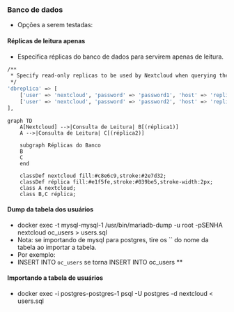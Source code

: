 




### Banco de dados
- Opções a serem testadas:

#### Réplicas de leitura apenas
- Especifica réplicas do banco de dados para servirem apenas de leitura.
```bash
/**
 * Specify read-only replicas to be used by Nextcloud when querying the database
 */
'dbreplica' => [
	['user' => 'nextcloud', 'password' => 'password1', 'host' => 'replica1', 'dbname' => ''],
	['user' => 'nextcloud', 'password' => 'password2', 'host' => 'replica2', 'dbname' => ''],
],
```

```mermaid
graph TD
    A[Nextcloud] -->|Consulta de Leitura| B[(réplica1)]
    A -->|Consulta de Leitura| C[(réplica2)]
    
    subgraph Réplicas do Banco
    B
    C
    end
    
    classDef nextcloud fill:#c8e6c9,stroke:#2e7d32;
    classDef réplica fill:#e1f5fe,stroke:#039be5,stroke-width:2px;
    class A nextcloud;
    class B,C réplica;
```

#### Dump da tabela dos usuários
- docker exec -t mysql-mysql-1 /usr/bin/mariadb-dump -u root -pSENHA nextcloud oc_users > users.sql
- Nota: se importando de mysql para postgres, tire os `` do nome da tabela ao importar a tabela.
- Por exemplo: 
- INSERT INTO `oc_users` se torna INSERT INTO oc_users **

#### Importando a tabela de usuários
- docker exec -i postgres-postgres-1 psql -U postgres -d nextcloud < users.sql